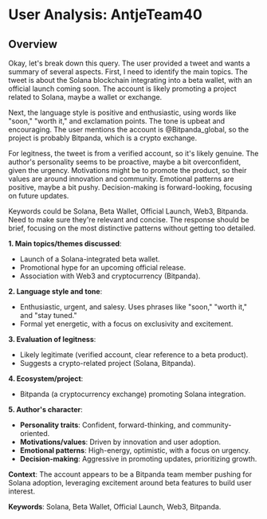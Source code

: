 # User Analysis: AntjeTeam40

## Overview

<think>
Okay, let's break down this query. The user provided a tweet and wants a summary of several aspects. First, I need to identify the main topics. The tweet is about the Solana blockchain integrating into a beta wallet, with an official launch coming soon. The account is likely promoting a project related to Solana, maybe a wallet or exchange.

Next, the language style is positive and enthusiastic, using words like "soon," "worth it," and exclamation points. The tone is upbeat and encouraging. The user mentions the account is @Bitpanda_global, so the project is probably Bitpanda, which is a crypto exchange. 

For legitness, the tweet is from a verified account, so it's likely genuine. The author's personality seems to be proactive, maybe a bit overconfident, given the urgency. Motivations might be to promote the product, so their values are around innovation and community. Emotional patterns are positive, maybe a bit pushy. Decision-making is forward-looking, focusing on future updates.

Keywords could be Solana, Beta Wallet, Official Launch, Web3, Bitpanda. Need to make sure they're relevant and concise. The response should be brief, focusing on the most distinctive patterns without getting too detailed.
</think>

**1. Main topics/themes discussed**:  
- Launch of a Solana-integrated beta wallet.  
- Promotional hype for an upcoming official release.  
- Association with Web3 and cryptocurrency (Bitpanda).  

**2. Language style and tone**:  
- Enthusiastic, urgent, and salesy. Uses phrases like "soon," "worth it," and "stay tuned."  
- Formal yet energetic, with a focus on exclusivity and excitement.  

**3. Evaluation of legitness**:  
- Likely legitimate (verified account, clear reference to a beta product).  
- Suggests a crypto-related project (Solana, Bitpanda).  

**4. Ecosystem/project**:  
- Bitpanda (a cryptocurrency exchange) promoting Solana integration.  

**5. Author's character**:  
- **Personality traits**: Confident, forward-thinking, and community-oriented.  
- **Motivations/values**: Driven by innovation and user adoption.  
- **Emotional patterns**: High-energy, optimistic, with a focus on urgency.  
- **Decision-making**: Aggressive in promoting updates, prioritizing growth.  

**Context**: The account appears to be a Bitpanda team member pushing for Solana adoption, leveraging excitement around beta features to build user interest.  

**Keywords**: Solana, Beta Wallet, Official Launch, Web3, Bitpanda.